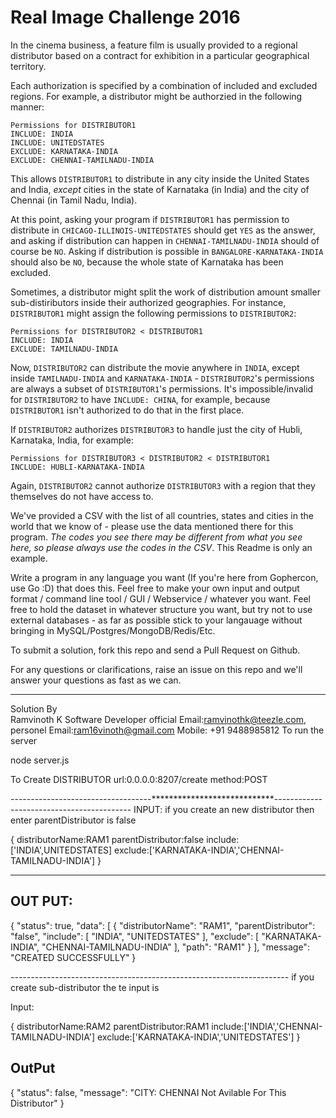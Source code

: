 # Real Image Challenge 2016

In the cinema business, a feature film is usually provided to a regional distributor based on a contract for exhibition in a particular geographical territory.

Each authorization is specified by a combination of included and excluded regions. For example, a distributor might be authorzied in the following manner:
```
Permissions for DISTRIBUTOR1
INCLUDE: INDIA
INCLUDE: UNITEDSTATES
EXCLUDE: KARNATAKA-INDIA
EXCLUDE: CHENNAI-TAMILNADU-INDIA
```
This allows `DISTRIBUTOR1` to distribute in any city inside the United States and India, *except* cities in the state of Karnataka (in India) and the city of Chennai (in Tamil Nadu, India).

At this point, asking your program if `DISTRIBUTOR1` has permission to distribute in `CHICAGO-ILLINOIS-UNITEDSTATES` should get `YES` as the answer, and asking if distribution can happen in `CHENNAI-TAMILNADU-INDIA` should of course be `NO`. Asking if distribution is possible in `BANGALORE-KARNATAKA-INDIA` should also be `NO`, because the whole state of Karnataka has been excluded.

Sometimes, a distributor might split the work of distribution amount smaller sub-distiributors inside their authorized geographies. For instance, `DISTRIBUTOR1` might assign the following permissions to `DISTRIBUTOR2`:

```
Permissions for DISTRIBUTOR2 < DISTRIBUTOR1
INCLUDE: INDIA
EXCLUDE: TAMILNADU-INDIA
```
Now, `DISTRIBUTOR2` can distribute the movie anywhere in `INDIA`, except inside `TAMILNADU-INDIA` and `KARNATAKA-INDIA` - `DISTRIBUTOR2`'s permissions are always a subset of `DISTRIBUTOR1`'s permissions. It's impossible/invalid for `DISTRIBUTOR2` to have `INCLUDE: CHINA`, for example, because `DISTRIBUTOR1` isn't authorized to do that in the first place. 

If `DISTRIBUTOR2` authorizes `DISTRIBUTOR3` to handle just the city of Hubli, Karnataka, India, for example:
```
Permissions for DISTRIBUTOR3 < DISTRIBUTOR2 < DISTRIBUTOR1
INCLUDE: HUBLI-KARNATAKA-INDIA
```
Again, `DISTRIBUTOR2` cannot authorize `DISTRIBUTOR3` with a region that they themselves do not have access to. 

We've provided a CSV with the list of all countries, states and cities in the world that we know of - please use the data mentioned there for this program. *The codes you see there may be different from what you see here, so please always use the codes in the CSV*. This Readme is only an example. 

Write a program in any language you want (If you're here from Gophercon, use Go :D) that does this. Feel free to make your own input and output format / command line tool / GUI / Webservice / whatever you want. Feel free to hold the dataset in whatever structure you want, but try not to use external databases - as far as possible stick to your langauage without bringing in MySQL/Postgres/MongoDB/Redis/Etc.

To submit a solution, fork this repo and send a Pull Request on Github. 

For any questions or clarifications, raise an issue on this repo and we'll answer your questions as fast as we can.


_______________________________________________________________________________________________

Solution By \
Ramvinoth K
Software Developer
official Email:ramvinothk@teezle.com,
personel Email:ram16vinoth@gmail.com
Mobile: +91 9488985812
To run the server

node server.js

To Create DISTRIBUTOR
url:0.0.0.0:8207/create
method:POST

-----------------------------------****************************------------------------------------------
INPUT:
if you create an new distributor then enter parentDistributor is false

{
distributorName:RAM1
parentDistributor:false
include:['INDIA',UNITEDSTATES]
exclude:['KARNATAKA-INDIA','CHENNAI-TAMILNADU-INDIA']
}

********
OUT PUT:
---------

{
  "status": true,
  "data": [
    {
      "distributorName": "RAM1",
      "parentDistributor": "false",
      "include": [
        "INDIA",
        "UNITEDSTATES"
      ],
      "exclude": [
        "KARNATAKA-INDIA",
        "CHENNAI-TAMILNADU-INDIA"
      ],
      "path": "RAM1"
    }
  ],
  "message": "CREATED SUCCESSFULLY"
}

*---------------------------------------------------------------------*
if you create sub-distributor the te input is

Input:

{
distributorName:RAM2
parentDistributor:RAM1
include:['INDIA','CHENNAI-TAMILNADU-INDIA']
exclude:['KARNATAKA-INDIA','UNITEDSTATES']
}

OutPut
-------
{
  "status": false,
  "message": "CITY: CHENNAI Not Avilable For This Distributor"
}

